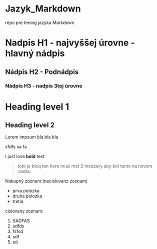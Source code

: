  # Jazyk_Markdown
repo  pre tening jazyka Markdown

# Nadpis H1 - najvyššej úrovne - hlavný nádpis

## Nádpis H2 - Podnádpis

### Nádpis H3 - nadpis 3tej úrovne

Heading level 1
===============

Heading level 2
---------------

Lorem impsum bla bla bla 

sfdfs sa fa


I just love **bold** text


> toto je bloq
> ten hore musí mať 2 medzery aby bol tento na novom riadku


Nakupný zoznam:(necislovanz zoznam)
- prva polozka
- druha polozka
- tretia

cislovany zoznam:
1. SADFAS
2. sdfds
3. fsfsd
4. sdf
5. sd
